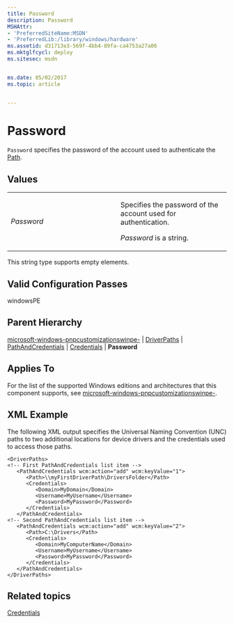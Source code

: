 ```yaml
---
title: Password
description: Password
MSHAttr:
- 'PreferredSiteName:MSDN'
- 'PreferredLib:/library/windows/hardware'
ms.assetid: d31713e3-569f-4bb4-89fa-ca4753a27a06
ms.mktglfcycl: deploy
ms.sitesec: msdn


ms.date: 05/02/2017
ms.topic: article


---
```


# Password


`Password` specifies the password of the account used to authenticate the [Path](microsoft-windows-pnpcustomizationswinpe-driverpaths-pathandcredentials-path.md).

## Values


<table>
<colgroup>
<col width="50%" />
<col width="50%" />
</colgroup>
<tbody>
<tr class="odd">
<td><p><em>Password</em></p></td>
<td><p>Specifies the password of the account used for authentication.</p>
<p><em>Password</em> is a string.</p></td>
</tr>
</tbody>
</table>

 

This string type supports empty elements.

## Valid Configuration Passes


windowsPE

## Parent Hierarchy


[microsoft-windows-pnpcustomizationswinpe-](microsoft-windows-pnpcustomizationswinpe.md) | [DriverPaths](microsoft-windows-pnpcustomizationswinpe-driverpaths.md) | [PathAndCredentials](microsoft-windows-pnpcustomizationswinpe-driverpaths-pathandcredentials.md) | [Credentials](microsoft-windows-pnpcustomizationswinpe-driverpaths-pathandcredentials-credentials.md) | **Password**

## Applies To


For the list of the supported Windows editions and architectures that this component supports, see [microsoft-windows-pnpcustomizationswinpe-](microsoft-windows-pnpcustomizationswinpe.md).

## XML Example


The following XML output specifies the Universal Naming Convention (UNC) paths to two additional locations for device drivers and the credentials used to access those paths.

```
<DriverPaths>
<!-- First PathAndCredentials list item -->
   <PathAndCredentials wcm:action="add" wcm:keyValue="1">
      <Path>\\myFirstDriverPath\DriversFolder</Path>
      <Credentials>
         <Domain>MyDomain</Domain>
         <Username>MyUsername</Username>
         <Password>MyPassword</Password>
      </Credentials>
   </PathAndCredentials>
<!-- Second PathAndCredentials list item -->
   <PathAndCredentials wcm:action="add" wcm:keyValue="2">
      <Path>C:\Drivers</Path>
      <Credentials>
         <Domain>MyComputerName</Domain>
         <Username>MyUsername</Username>
         <Password>MyPassword</Password>
      </Credentials>
   </PathAndCredentials>
</DriverPaths>
```

## Related topics


[Credentials](microsoft-windows-pnpcustomizationswinpe-driverpaths-pathandcredentials-credentials.md)

 

 








